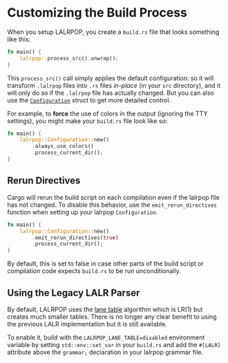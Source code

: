 # Customizing the Build Process

When you setup LALRPOP, you create a `build.rs` file that looks something
like this:

```rust
fn main() {
    lalrpop::process_src().unwrap();
}
```

This `process_src()` call simply applies the default configuration:
so it will transform `.lalrpop` files into `.rs` files *in-place* (in
your `src` directory), and it will only do so if the `.lalrpop` file
has actually changed. But you can also use the
[`Configuration`][config] struct to get more detailed control.

[config]: https://docs.rs/lalrpop/*/lalrpop/struct.Configuration.html

For example, to **force** the use of colors in the output (ignoring
the TTY settings), you might make your `build.rs` file look like so:

```rust
fn main() {
    lalrpop::Configuration::new()
        .always_use_colors()
        .process_current_dir();
}
```

## Rerun Directives

Cargo will rerun the build script on each compilation even if the lalrpop file
has not changed. To disable this behavior, use the `emit_rerun_directives`
function when setting up your lalrpop `Configuration`.

```rust
fn main() {
    lalrpop::Configuration::new()
        .emit_rerun_directives(true)
        .process_current_dir();
}
```

By default, this is set to false in case other parts of the build script or
compilation code expects `build.rs` to be run unconditionally.

## Using the Legacy LALR Parser

By default, LALRPOP uses the [lane table][]
algorithm which is LR(1) but creates much smaller tables. There is no longer
any clear benefit to using the previous LALR implementation but it is still
available.

[lane table]: https://github.com/lalrpop/lalrpop/blob/master/lalrpop/src/lr1/lane_table/README.md

To enable it, build with the `LALRPOP_LANE_TABLE=disabled` environment
variable by setting `std::env::set_var` in your `build.rs` and add the
`#[LALR]` attribute above the `grammar;` declaration in your lalrpop grammar
file.

